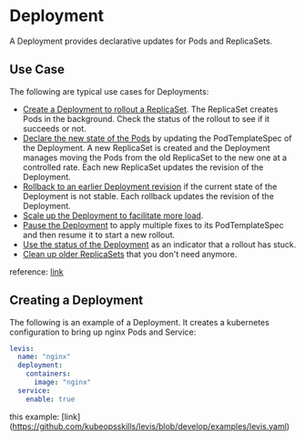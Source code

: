 # Deployment

A Deployment provides declarative updates for Pods and ReplicaSets.

## Use Case

The following are typical use cases for Deployments:

- [Create a Deployment to rollout a ReplicaSet][u-1]. The ReplicaSet creates Pods in the background. Check the status of the rollout to see if it succeeds or not.
- [Declare the new state of the Pods][u-2] by updating the PodTemplateSpec of the Deployment. A new ReplicaSet is created and the Deployment manages moving the Pods from the old ReplicaSet to the new one at a controlled rate. Each new ReplicaSet updates the revision of the Deployment.
- [Rollback to an earlier Deployment revision][u-3] if the current state of the Deployment is not stable. Each rollback updates the revision of the Deployment.
- [Scale up the Deployment to facilitate more load][u-5].
- [Pause the Deployment][u-5] to apply multiple fixes to its PodTemplateSpec and then resume it to start a new rollout.
- [Use the status of the Deployment][u-6] as an indicator that a rollout has stuck.
- [Clean up older ReplicaSets][u-7] that you don't need anymore.

reference: [link][ref]

[ref]: https://kubernetes.io/docs/concepts/workloads/controllers/deployment/
[u-1]: https://kubernetes.io/docs/concepts/workloads/controllers/deployment/#creating-a-deployment
[u-2]: https://kubernetes.io/docs/concepts/workloads/controllers/deployment/#updating-a-deployment
[u-3]: https://kubernetes.io/docs/concepts/workloads/controllers/deployment/#rolling-back-a-deployment
[u-4]: https://kubernetes.io/docs/concepts/workloads/controllers/deployment/#scaling-a-deployment
[u-5]: https://kubernetes.io/docs/concepts/workloads/controllers/deployment/#pausing-and-resuming-a-deployment
[u-6]: https://kubernetes.io/docs/concepts/workloads/controllers/deployment/#deployment-status
[u-7]: https://kubernetes.io/docs/concepts/workloads/controllers/deployment/#clean-up-policy

## Creating a Deployment

The following is an example of a Deployment. It creates a kubernetes configuration to bring up nginx Pods and Service:

```yaml
levis:
  name: "nginx"
  deployment:
    containers:
      image: "nginx"
  service:
    enable: true
```

this example: [link] (https://github.com/kubeopsskills/levis/blob/develop/examples/levis.yaml)